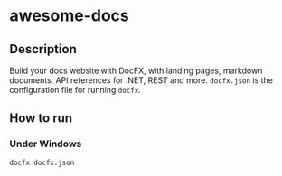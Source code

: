 # awesome-docs


## Description
Build your docs website with DocFX, with landing pages, markdown documents, API references for .NET, REST and more.
`docfx.json` is the configuration file for running `docfx`.

## How to run
### Under Windows

```docfx docfx.json```